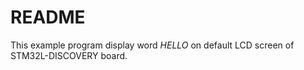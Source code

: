 # README

This example program display word *HELLO* on default LCD screen of
STM32L-DISCOVERY board.

